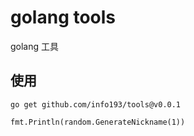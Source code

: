 # golang tools
golang 工具
## 使用
```
go get github.com/info193/tools@v0.0.1

fmt.Println(random.GenerateNickname(1))
```
